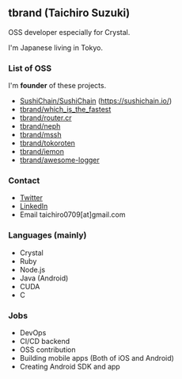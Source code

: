 ## tbrand (Taichiro Suzuki)

OSS developer especially for Crystal.

I'm Japanese living in Tokyo.

### List of OSS

I'm **founder** of these projects.
- [SushiChain/SushiChain](https://github.com/SushiChain/SushiChain) (https://sushichain.io/)
- [tbrand/which_is_the_fastest](https://github.com/tbrand/which_is_the_fastest)
- [tbrand/router.cr](https://github.com/tbrand/router.cr)
- [tbrand/neph](https://github.com/tbrand/neph)
- [tbrand/mssh](https://github.com/tbrand/mssh)
- [tbrand/tokoroten](https://github.com/tbrand/tokoroten)
- [tbrand/iemon](https://github.com/tbrand/iemon)
- [tbrand/awesome-logger](https://github.com/tbrand/awesome-logger)

### Contact
- [Twitter](https://twitter.com/taichiro_dev)
- [LinkedIn](https://www.linkedin.com/in/taichiro-suzuki-888429133/)
- Email taichiro0709[at]gmail.com

### Languages (mainly)
- Crystal
- Ruby
- Node.js
- Java (Android)
- CUDA
- C

### Jobs
- DevOps
- CI/CD backend
- OSS contribution
- Building mobile apps (Both of iOS and Android)
- Creating Android SDK and app
